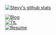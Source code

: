 [![Stevy's github stats](https://github-readme-stats.vercel.app/api?username=hyunjaesung)](https://github.com/hyunjaesung)
  
[![Blog](https://img.shields.io/badge/Blog-knowhere.io-9cf)](https://knowhere.oopy.io/)  
[![TIL](https://img.shields.io/badge/TIL-https%3A%2F%2Fstevy--personal--space.oopy.io%2F-9cf)](https://stevy-personal-space.oopy.io/51ef09d7-e3fc-4e2a-839a-a40348eddb2a)  
[![Resume](https://img.shields.io/badge/resume-hyunjaesung's%20resume-9cf)](https://www.notion.so/Steve-Sung-885c9f83270e4b54af174cbb402b0d93)  

<!--
**hyunjaesung/hyunjaesung** is a ✨ _special_ ✨ repository because its `README.md` (this file) appears on your GitHub profile.

Here are some ideas to get you started:

- 🔭 I’m currently working on ...
- 🌱 I’m currently learning ...
- 👯 I’m looking to collaborate on ...
- 🤔 I’m looking for help with ...
- 💬 Ask me about ...
- 📫 How to reach me: ...
- 😄 Pronouns: ...
- ⚡ Fun fact: ...
-->
